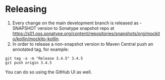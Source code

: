 # Releasing

1. Every change on the main development branch is released as -SNAPSHOT version
to Sonatype snapshot repo at https://s01.oss.sonatype.org/content/repositories/snapshots/org/mockito/kotlin/mockito-kotlin.
2. In order to release a non-snapshot version to Maven Central push an annotated tag, for example:
```
git tag -a -m "Release 3.4.5" 3.4.5
git push origin 3.4.5
```
You can do so using the GitHub UI as well.

